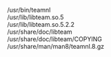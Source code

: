 /usr/bin/teamnl  
/usr/lib/libteam.so.5  
/usr/lib/libteam.so.5.2.2  
/usr/share/doc/libteam  
/usr/share/doc/libteam/COPYING  
/usr/share/man/man8/teamnl.8.gz  
